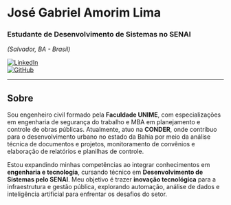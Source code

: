 # José Gabriel Amorim Lima

### Estudante de Desenvolvimento de Sistemas no SENAI

*(Salvador, BA - Brasil)*

[![LinkedIn](https://img.shields.io/badge/LinkedIn-Perfil-blue?logo=linkedin)](https://www.linkedin.com/in/jg-amorim-lima/)\
[![GitHub](https://img.shields.io/badge/GitHub-Repositórios-181717?logo=github)](https://github.com/jglima9)

------------------------------------------------------------------------

## Sobre

Sou engenheiro civil formado pela **Faculdade UNIME**, com
especializações em engenharia de segurança do trabalho e MBA em
planejamento e controle de obras públicas. Atualmente, atuo na
**CONDER**, onde contribuo para o desenvolvimento urbano no estado da
Bahia por meio da análise técnica de documentos e projetos,
monitoramento de convênios e elaboração de relatórios e planilhas de
controle.

Estou expandindo minhas competências ao integrar conhecimentos em
**engenharia e tecnologia**, cursando técnico em **Desenvolvimento de
Sistemas pelo SENAI**. Meu objetivo é trazer **inovação tecnológica**
para a infraestrutura e gestão pública, explorando automação, análise de
dados e inteligência artificial para enfrentar os desafios do setor.
